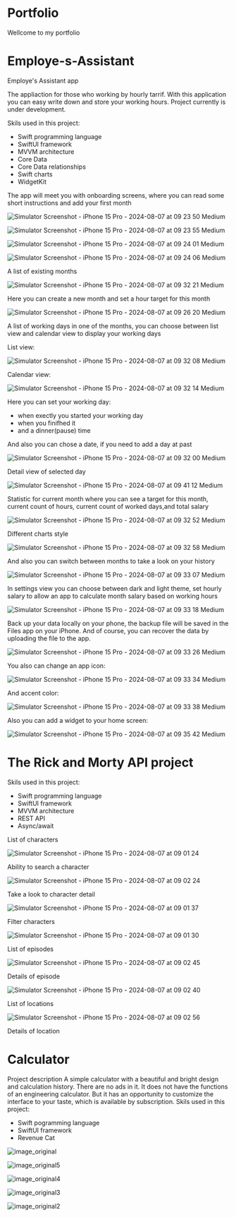 # Portfolio
Wellcome to my portfolio

# Employe-s-Assistant
Employe's Assistant app 

The appliaction for those who working by hourly tarrif.
With this application you can easy write down and store your working hours.
Project currently is under development.

Skils used in this project:
 - Swift programming language
 - SwiftUI framework
 - MVVM architecture 
 - Core Data
 - Core Data relationships
 - Swift charts
 - WidgetKit

The app will meet you with onboarding screens, where you can read some short instructions and add your first month

![Simulator Screenshot - iPhone 15 Pro - 2024-08-07 at 09 23 50 Medium](https://github.com/user-attachments/assets/03875f94-0d10-4473-87e9-8e68f5f40072)


![Simulator Screenshot - iPhone 15 Pro - 2024-08-07 at 09 23 55 Medium](https://github.com/user-attachments/assets/085102f1-a285-4f3e-b464-419fb1cc19d5)


![Simulator Screenshot - iPhone 15 Pro - 2024-08-07 at 09 24 01 Medium](https://github.com/user-attachments/assets/887cd9a6-7384-4e89-9088-a4a3db44554b)


![Simulator Screenshot - iPhone 15 Pro - 2024-08-07 at 09 24 06 Medium](https://github.com/user-attachments/assets/2db72f23-68f8-4dbb-9522-e9ed6e52e4dc)


A list of existing months

![Simulator Screenshot - iPhone 15 Pro - 2024-08-07 at 09 32 21 Medium](https://github.com/user-attachments/assets/d6163bfc-71ce-45b1-8f1b-ab07a23a18c6)

Here you can create a new month and set a hour target for this month

![Simulator Screenshot - iPhone 15 Pro - 2024-08-07 at 09 26 20 Medium](https://github.com/user-attachments/assets/00f8f28f-dd4e-43a8-a356-2fa5c075aa6a)

A list of working days in one of the months, you can choose between list view and calendar view to display your working days

List view:

![Simulator Screenshot - iPhone 15 Pro - 2024-08-07 at 09 32 08 Medium](https://github.com/user-attachments/assets/3dd54f2c-080a-4a11-80f2-d19d634189a0)

Calendar view:

![Simulator Screenshot - iPhone 15 Pro - 2024-08-07 at 09 32 14 Medium](https://github.com/user-attachments/assets/61096124-22cb-497c-bf7c-4d49f85ff73e)

Here you can set your working day:
 - when exectly you started your working day
 - when you finifhed it
 - and a dinner(pause) time
   
And also you can chose a date, if you need to add a day at past

![Simulator Screenshot - iPhone 15 Pro - 2024-08-07 at 09 32 00 Medium](https://github.com/user-attachments/assets/7415dce7-32ed-416c-8026-bef76601dbd7)

Detail view of selected day

![Simulator Screenshot - iPhone 15 Pro - 2024-08-07 at 09 41 12 Medium](https://github.com/user-attachments/assets/6e8c4450-4a8a-4dbf-a699-d0ec320a54b9)

Statistic for current month where you can see a target for this month, current count of hours, current count of 
worked days,and total salary

![Simulator Screenshot - iPhone 15 Pro - 2024-08-07 at 09 32 52 Medium](https://github.com/user-attachments/assets/ef33ecf9-d77c-4483-a170-db597b793fc6)

Different charts style

![Simulator Screenshot - iPhone 15 Pro - 2024-08-07 at 09 32 58 Medium](https://github.com/user-attachments/assets/29a15156-5669-4507-8ea3-bd09208e5693)

And also you can switch between months to take a look on your history

![Simulator Screenshot - iPhone 15 Pro - 2024-08-07 at 09 33 07 Medium](https://github.com/user-attachments/assets/0c90fde0-3938-46eb-8830-4dea18aacfee)

In settings view you can choose between dark and light theme, set hourly salary to allow an app to calculate month salary based on working hours

![Simulator Screenshot - iPhone 15 Pro - 2024-08-07 at 09 33 18 Medium](https://github.com/user-attachments/assets/461d9232-2983-409e-94ec-ea12df2bd5ac)

Back up your data locally on your phone, the backup file will be saved in the Files app on your iPhone. And of course, you can recover the data by uploading the file to the app.

![Simulator Screenshot - iPhone 15 Pro - 2024-08-07 at 09 33 26 Medium](https://github.com/user-attachments/assets/b4313084-ccd6-4e85-be72-4bac43cc5080)

You also can change an app icon:

![Simulator Screenshot - iPhone 15 Pro - 2024-08-07 at 09 33 34 Medium](https://github.com/user-attachments/assets/834e1ac9-dbdf-4465-a875-1801c3796fc7)

And accent color:

![Simulator Screenshot - iPhone 15 Pro - 2024-08-07 at 09 33 38 Medium](https://github.com/user-attachments/assets/cb464c2d-3532-4d66-a5b7-547414ccd3e2)

Also you can add a widget to your home screen:

![Simulator Screenshot - iPhone 15 Pro - 2024-08-07 at 09 35 42 Medium](https://github.com/user-attachments/assets/517c9c4b-e9ba-4a21-9049-3ce95032e437)



# The Rick and Morty API project

Skils used in this project:
 - Swift programming language
 - SwiftUI framework
 - MVVM architecture
 - REST API
 - Async/await

List of characters

![Simulator Screenshot - iPhone 15 Pro - 2024-08-07 at 09 01 24](https://github.com/user-attachments/assets/46786303-474c-471c-ba54-6329b0b6b6e9)

Ability to search a character

![Simulator Screenshot - iPhone 15 Pro - 2024-08-07 at 09 02 24](https://github.com/user-attachments/assets/98cef000-8268-483b-a183-7f42eb58a070)

Take a look to character detail

![Simulator Screenshot - iPhone 15 Pro - 2024-08-07 at 09 01 37](https://github.com/user-attachments/assets/45aa9859-734a-46f6-bd5e-839fad72354e)

Filter characters

![Simulator Screenshot - iPhone 15 Pro - 2024-08-07 at 09 01 30](https://github.com/user-attachments/assets/285c97ce-329c-4850-893f-3012de2bdc68)

List of episodes

![Simulator Screenshot - iPhone 15 Pro - 2024-08-07 at 09 02 45](https://github.com/user-attachments/assets/e074d382-4fb7-4d35-a6ef-954e51569d21)

Details of episode

![Simulator Screenshot - iPhone 15 Pro - 2024-08-07 at 09 02 40](https://github.com/user-attachments/assets/fb7383c1-c584-4b02-b2e8-edef3aab3f7f)

List of locations

![Simulator Screenshot - iPhone 15 Pro - 2024-08-07 at 09 02 56](https://github.com/user-attachments/assets/28113249-bbb2-45ef-8e79-e49842436a71)

Details of location


# Calculator 
Project description
A simple calculator with a beautiful and bright design and calculation history. There are no ads in it. It does not have the functions of an engineering calculator. But it has an opportunity to customize the interface to your taste, which is available by subscription.
Skils used in this project: 
 - Swift pogramming language
 - SwiftUI framework
 - Revenue Cat

![image_original](https://github.com/RomanSamborskyi/Portfolio/assets/82052893/6bc028dc-b7ae-4b9d-81f0-efdf999a113b)

![image_original5](https://github.com/RomanSamborskyi/Portfolio/assets/82052893/6fb4bb50-becf-435f-9546-4aabf4200745)

![image_original4](https://github.com/RomanSamborskyi/Portfolio/assets/82052893/51737767-63c7-4e68-9f94-7db65c0ef3ff)

![image_original3](https://github.com/RomanSamborskyi/Portfolio/assets/82052893/8233c685-f826-4292-911a-72f11684480f)

![image_original2](https://github.com/RomanSamborskyi/Portfolio/assets/82052893/f53dcd21-0cee-4f56-b4ff-c0c5e7aba72a)







